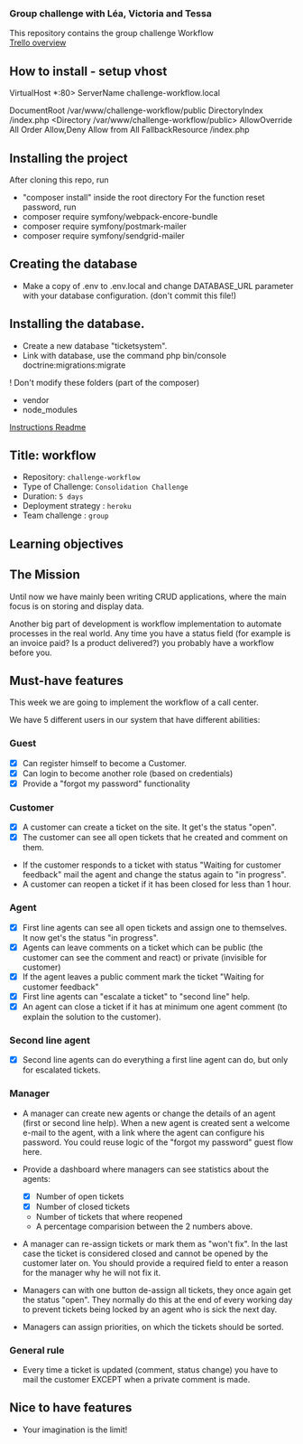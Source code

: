 ### Group challenge with Léa, Victoria and Tessa

This repository contains the group challenge Workflow 
<br>[Trello overview](https://trello.com/b/wjcTfNIf/group-challenge-ticket-system)

## How to install - setup vhost

VirtualHost *:80>
ServerName challenge-workflow.local

DocumentRoot /var/www/challenge-workflow/public
DirectoryIndex /index.php
<Directory /var/www/challenge-workflow/public>
    AllowOverride All
    Order Allow,Deny
    Allow from All
    FallbackResource /index.php
</Directory>
</VirtualHost>

## Installing the project

After cloning this repo, run
 - "composer install" inside the root directory
 For the function reset password, run
 - composer require symfony/webpack-encore-bundle
 - composer require symfony/postmark-mailer
 - composer require symfony/sendgrid-mailer
 
## Creating the database
 - Make a copy of .env to .env.local and change DATABASE_URL parameter with your database configuration. (don't commit this file!)
 
## Installing the database.
- Create a new database "ticketsystem".
- Link with database, use the command php bin/console doctrine:migrations:migrate

! Don't modify these folders (part of the composer)
 - vendor 
 - node_modules

[Instructions Readme](https://github.com/becodeorg/atw-giertz-3-23/tree/master/3.The-Mountain/2.symfony/5.group-project)
## Title: workflow

- Repository: `challenge-workflow`
- Type of Challenge: `Consolidation Challenge`
- Duration: `5 days`
- Deployment strategy : `heroku`
- Team challenge : `group`

## Learning objectives

## The Mission
Until now we have mainly been writing CRUD applications, where the main focus is on storing and display data.

Another big part of development is workflow implementation to automate processes in the real world. Any time you have a status field (for example is an invoice paid? Is a product delivered?) you probably have a workflow before you.

## Must-have features
This week we are going to implement the workflow of a call center. 

We have 5 different users in our system that have different abilities:

### Guest
- [x] Can register himself to become a Customer.
- [x] Can login to become another role (based on credentials)
- [x] Provide a "forgot my password" functionality

### Customer
- [x] A customer can create a ticket on the site. It get's the status "open".
- [x] The customer can see all open tickets that he created and comment on them.
- If the customer responds to a ticket with status "Waiting for customer feedback" mail the agent and change the status again to "in progress".
- A customer can reopen a ticket if it has been closed for less than 1 hour.

### Agent
- [x] First line agents can see all open tickets and assign one to themselves. It now get's the status "in progress".
- [x] Agents can leave comments on a ticket which can be public (the customer can see the comment and react) or private (invisible for customer)
- [x] If the agent leaves a public comment mark the ticket "Waiting for customer feedback"
- [x] First line agents can "escalate a ticket" to "second line" help.
- [x] An agent can close a ticket if it has at minimum one agent comment (to explain the solution to the customer).

### Second line agent
- [x] Second line agents can do everything a first line agent can do, but only for escalated tickets.

### Manager
- A manager can create new agents or change the details of an agent (first or second line help). When a new agent is created sent a welcome e-mail to the agent, with a link where the agent can configure his password. You could reuse logic of the "forgot my password" guest flow here.
- Provide a dashboard where managers can see statistics about the agents:
    - [x] Number of open tickets
    - [x] Number of closed tickets
    - Number of tickets that where reopened
    - A percentage comparision between the 2 numbers above.
- A manager can re-assign tickets or mark them as "won't fix". In the last case the ticket is considered closed and cannot be opened by the customer later on. You should provide a required field to enter a reason for the manager why he will not fix it.

- Managers can with one button de-assign all tickets, they once again get the status "open".
They normally do this at the end of every working day to prevent tickets being locked by an agent who is sick the next day.
- Managers can assign priorities, on which the tickets should be sorted.

### General rule
- Every time a ticket is updated (comment, status change) you have to mail the customer EXCEPT when a private comment is made.

## Nice to have features
- Your imagination is the limit!
